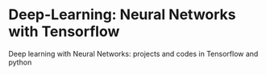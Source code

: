 # Deep-Learning: Neural Networks with Tensorflow
Deep learning with Neural Networks: projects and codes in Tensorflow and python 
